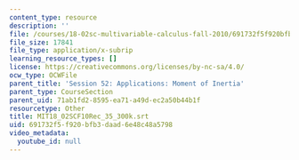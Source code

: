 ```yaml
---
content_type: resource
description: ''
file: /courses/18-02sc-multivariable-calculus-fall-2010/691732f5f920bfb3daad6e48c48a5798_MIT18_02SCF10Rec_35_300k.srt
file_size: 17841
file_type: application/x-subrip
learning_resource_types: []
license: https://creativecommons.org/licenses/by-nc-sa/4.0/
ocw_type: OCWFile
parent_title: 'Session 52: Applications: Moment of Inertia'
parent_type: CourseSection
parent_uid: 71ab1fd2-8595-ea71-a49d-ec2a50b44b1f
resourcetype: Other
title: MIT18_02SCF10Rec_35_300k.srt
uid: 691732f5-f920-bfb3-daad-6e48c48a5798
video_metadata:
  youtube_id: null
---
```

